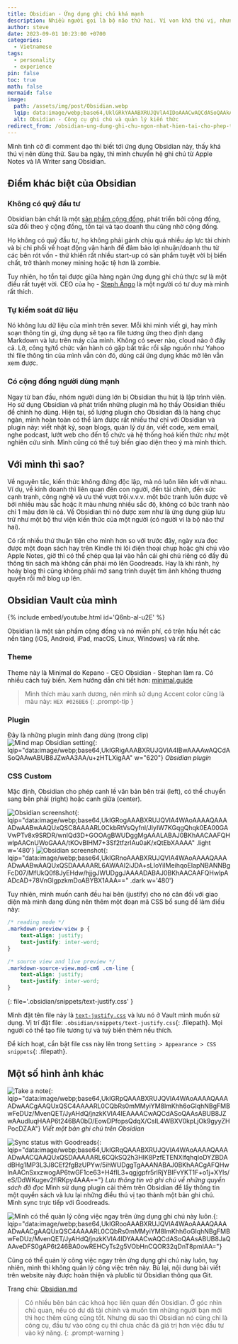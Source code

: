 ```yaml
---
title: Obsidian - Ứng dụng ghi chú khá mạnh
description: Nhiều người gọi là bộ não thứ hai. Ví von khá thú vị, nhưng đúng là một công cụ ghi chú rất mạnh.
author: steve
date: 2023-09-01 10:23:00 +0700
categories:
  - Vietnamese
tags:
  - personality
  - experience
pin: false
toc: true
math: false
mermaid: false
image:
  path: /assets/img/post/Obsidian.webp
  lqip: data:image/webp;base64,UklGRkYAAABXRUJQVlA4IDoAAACwAQCdASoQAAkABUB8JaQAAp1CNkwAAP7BsN3gHTSt8oBaczRfhAIu4MV0wTs0bQt2ksJQqKOj4AAA
  alt: Obsidian - Công cụ ghi chú và quản lý kiến thức
redirect_from: /obsidian-ung-dung-ghi-chu-ngon-nhat-hien-tai-cho-phep-toan-quyen-kiem-soat-du-lieu-cua-ban/
---
```


Mình tình cờ đi comment dạo thì biết tới ứng dụng Obsidian này, thấy khá thú vị nên dùng thử. Sau ba ngày, thì mình chuyển hệ ghi chú từ Apple Notes và IA Writer sang Obsidian.

## Điểm khác biệt của Obsidian
### Không có quỹ đầu tư
Obsidian bản chất là một [sản phẩm cộng đồng](/san-pham-cong-dong/), phát triển bởi cộng đồng, sửa đổi theo ý cộng đồng, tồn tại và tạo doanh thu cũng nhờ cộng đồng.

Họ không có quỹ đầu tư, họ không phải gánh chịu quá nhiều áp lực tài chính và bị chi phối về hoạt động vận hành để đảm bảo lợi nhuận/doanh thu từ các bên rót vốn - thứ khiến rất nhiều start-up có sản phẩm tuyệt vời bị biến chất, trở thành money mining hoặc tệ hơn là zombie.

Tuy nhiên, họ tồn tại được giữa hàng ngàn ứng dụng ghi chú thực sự là một điều rất tuyệt vời. CEO của họ - [Steph Ango](https://stephango.com/) là một người có tư duy mà mình rất thích.

### Tự kiểm soát dữ liệu
Nó không lưu dữ liệu của mình trên sever. Mỗi khi mình viết gì, hay mình soạn thông tin gì, ứng dụng sẽ tạo ra file tương ứng theo định dạng Markdown và lưu trên máy của mình. Không có sever nào, cloud nào ở đây cả. Lỡ, công ty/tổ chức vận hành có gặp bất trắc rồi sập nguồn như Yahoo thì file thông tin của mình vẫn còn đó, dùng cái ứng dụng khác mở lên vẫn xem được.

### Có cộng đồng người dùng mạnh
Ngay từ ban đầu, nhóm người dùng lớn bị Obsidian thu hút là lập trình viên. Họ sử dụng Obsidian và phát triển những plugin mà họ thấy Obsidian thiếu để chính họ dùng. Hiện tại, số lượng plugin cho Obsidian đã là hàng chục ngàn, mình hoàn toàn có thể làm được rất nhiều thứ chỉ với Obsidian và plugin này:  viết nhật ký, soạn blogs, quản lý dự án, viết code, xem email, nghe podcast, lướt web cho đến tổ chức và hệ thống hoá kiến thức như một nghiên cứu sinh. Mình cũng có thể tuỳ biến giao diện theo ý mà mình thích.

## Với mình thì sao?
Về nguyên tắc, kiến thức không đứng độc lập, mà nó luôn liên kết với nhau. Ví dụ, về kinh doanh thì liên quan đến con người, đến tài chính, đến sức cạnh tranh, công nghệ và ưu thế vượt trội.v.v.v. một bức tranh luôn được vẽ bởi nhiều màu sắc hoặc ít màu nhưng nhiều sắc độ, không có bức tranh nào chỉ 1 màu đơn lẻ cả. Về Obsidian thì nó được xem như là ứng dụng giúp lưu trữ như một bộ thư viện kiến thức của một người (có người ví là bộ não thứ hai).

Có rất nhiều thứ thuận tiện cho mình hơn so với trước đây, ngày xưa đọc được một đoạn sách hay trên Kindle thì lôi điện thoại chụp hoặc ghi chú vào Apple Notes, giờ thì có thể chép qua lại vào hẳn cái ghi chú riêng có đầy đủ thông tin sách mà không cần phải mò lên Goodreads. Hay là khi rảnh, hý hoáy blog thì cũng không phải mở sang trình duyệt tìm ảnh không thương quyền rồi mở blog up lên.

## Obsidian Vault của mình

{% include embed/youtube.html id='Q6nb-al-u2E' %}

Obsidian là một sản phẩm cộng đồng và nó miễn phí, có trên hầu hết các nền tảng (iOS, Android, iPad, macOS, Linux, Windows) và rất nhẹ. 

### Theme
Theme này là Minimal do Kepano - CEO Obsidian - Stephan làm ra. Có nhiều cách tuỳ biến. Xem hướng dẫn chi tiết hơn: [minimal.guide](https://minimal.guide)

> Mình thích màu xanh dương, nên mình sử dụng Accent color cũng là màu này: `HEX #026BE6` 
{: .prompt-tip }

### Plugin
Đây là những plugin mình đang dùng (trong clip)
![Mind map Obsidian setting](/assets/img/post/Mindmapping.webp "Obsidian plugin"){: lqip="data:image/webp;base64,UklGRigAAABXRUJQVlA4IBwAAAAwAQCdASoQAAwABUB8JZwAA3AA/u+zHTLXigAA" w="620"} _Obsidian plugin_

### CSS Custom
Mặc định, Obsidian cho phép canh lề văn bản bên trái (left), có thể chuyển sang bên phải (right) hoặc canh giữa (center).

![Obsidian screenshot](/assets/img/post/Obsidian-Screenshot-light.webp){: lqip="data:image/webp;base64,UklGRogAAABXRUJQVlA4WAoAAAAQAAAADwAABwAAQUxQSC8AAAARL0CkbRtVsQyfnl/JIyIW7KGqgQhqk0EA00GAVwPTv8x9SRDR/wnIQd3D+GOOAgBWUDggMgAAALABAJ0BKhAACAAFQHwlpAACnUWoGAAA/tKOvBIHM7+3Sf2tfzrIAu0aK/xQtEbXAAAA" .light w='480'}
![Obsidian screenshot](/assets/img/post/Obsidian-Screenshot-dark.webp){: lqip="data:image/webp;base64,UklGRnoAAABXRUJQVlA4WAoAAAAQAAAADwAABwAAQUxQSDAAAAARL6AWAAI2iJDA+sLIoYiIMeihqoEIapNBANNBgFcD07/MfUkQ0f8JyEHdw/hjjgJWUDggJAAAADABAJ0BKhAACAAFQHwlpAADcAD+78VnGlgpzkmDoABYBX1AAA==" .dark w='480'}

Tuy nhiên, mình muốn canh đều hai bên (justify) cho nó cân đối với giao diện mà mình đang dùng nên thêm một đoạn mã CSS bổ sung để làm điều này:

```css
/* reading mode */
.markdown-preview-view p {
	text-align: justify;
	text-justify: inter-word;	
}

/* source view and live preview */
.markdown-source-view.mod-cm6 .cm-line {
	text-align: justify;
	text-justify: inter-word;	
}
```
{: file='.obsidian/snippets/text-justify.css' }

Mình đặt tên file này là [`text-justify.css`](https://github.com/lotusk08/lotusk08.github.io/blob/5f4a80b711a4116d7c3f1a8da82ce3b0f9077ea0/.obsidian/snippets/text-justify.css) và lưu nó ở Vault mình muốn sử dụng. Vị trí đặt file: `.obsidian/snippets/text-justify.css`{: .filepath}. Mọi người có thể tạo file tương tự và tuỳ biến thêm nếu thích.

Để kích hoạt, cần bật file css này lên trong `Setting > Appearance > CSS snippets`{: .filepath}.

## Một số hình ảnh khác

![Take a note](/assets/img/post/Take-a-note.webp "Viết một bản ghi chú trên Obsidian"){: lqip="data:image/webp;base64,UklGRpQAAABXRUJQVlA4WAoAAAAQAAAADwAACgAAQUxQSC4AAAARL0CQbRs0mMMyiYM8ImKhh6oGIqhNBgFMBwFeDUz/MvenQET/JyAHdQ/jnzkKVlA4IEAAAACwAQCdASoQAAsABUB8JZwAAudIuqHAAP6t246BA0bD/EowDPfopsQdqX/CsIL4WBXV0kpLjOk9gyyZHPocDZAA"} _Viết một bản ghi chú trên Obsidian_

![Sync status with Goodreads](/assets/img/post/sync-books-status-with-goodreads.webp "Lưu thông tin và ghi chú về một quyển sách"){: lqip="data:image/webp;base64,UklGRqQAAABXRUJQVlA4WAoAAAAQAAAADwAACQAAQUxQSDAAAAARL6CQkSQ2h3HlK8PzfETENXIfqhqIoDYZBDAdBHg1MP3L3J8CEf2fgBzUPYw/5ihWUDggTgAAANABAJ0BKhAACgAFQHwlnAACnSxxzwogAP6twGF1ce63+H4fIL3+qgjgpfr5rlRjYBIFvYKT1F+o1j+XYls/eS/DdWKugev2fIRKpy4AAA=="} _Lưu thông tin và ghi chú về những quyển sách đã đọc_
Mình sử dụng plugin cài thêm trên Obsidian để lấy thông tin một quyển sách và lưu lại những điều thú vị tạo thành một bản ghi chú. Mình sync trực tiếp với Goodreads.

![Mình có thể quản lý công việc ngay trên ứng dụng ghi chú này luôn.](/assets/img/post/Planning.webp "Obsidian - ứng dụng ghi chú ngon nhất hiện tại cho phép toàn quyền kiểm soát dữ liệu 4"){: lqip="data:image/webp;base64,UklGRooAAABXRUJQVlA4WAoAAAAQAAAADwAACgAAQUxQSC4AAAARL0CQbRs0mMMyiYM8ImKhh6oGIqhNBgFMBwFeDUz/MvenQET/JyAHdQ/jnzkKVlA4IDYAAACwAQCdASoQAAsABUB8JaQAAveDFS0gAP6t246BA0owREHCyTs2g5VObHnCQOR32qDnT8pmIAA="}

Cũng có thể quản lý công việc ngay trên ứng dụng ghi chú này luôn, tuy nhiên, mình thì không quản lý công việc trên này. Bù lại, nội dung bài viết trên website này được hoàn thiện và plublic từ Obsidian thông qua Git.

Trang chủ: [Obsidian.md](https://obsidian.md/)

> Có nhiều bên bán các khoá học liên quan đến Obsidian. Ở góc nhìn chủ quan, nếu có dư dả tài chính và muốn tìm những người bạn mới thì học thêm cũng cũng tốt. Nhưng dù sao thì Obsidian nó cũng chỉ là công cụ, đầu tư vào công cụ thì chưa chắc đã giá trị hơn việc đầu tư vào kỹ năng.
{: .prompt-warning }
